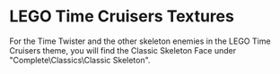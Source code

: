 LEGO Time Cruisers Textures
===========================

For the Time Twister and the other skeleton enemies in the LEGO Time Cruisers theme, you will find the Classic Skeleton Face under "Complete\Classics\Classic Skeleton".